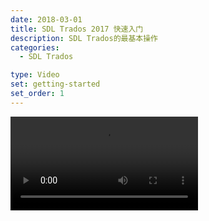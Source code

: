 ```yaml
---
date: 2018-03-01
title: SDL Trados 2017 快速入门
description: SDL Trados的最基本操作
categories:
  - SDL Trados

type: Video
set: getting-started
set_order: 1
---
```


<video src="https://ob6m646h0.qnssl.com/video.mp4" controls="controls"><br>-your browser does not support the video tag<br></video>

